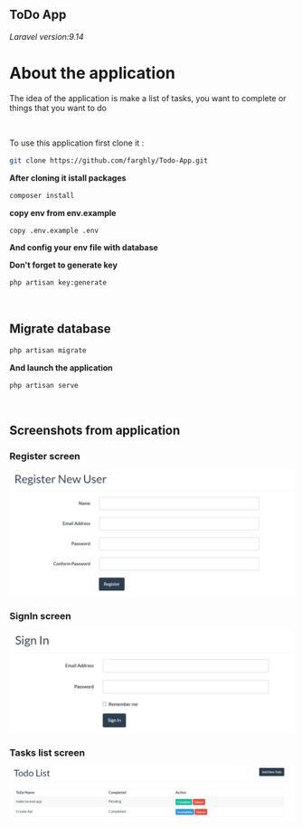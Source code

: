 ## ToDo App
*Laravel version:9.14*

# About the application

The idea of the application is make a list of tasks, you want to complete or things that you want to do

<br />

To use this application first clone it :
```bash
git clone https://github.com/farghly/Todo-App.git
```
**After cloning it istall packages**
```bash
composer install
```
**copy env from env.example**
```bash
copy .env.example .env
```

**And config your env file with database**

**Don't forget to generate key**
```bash
php artisan key:generate
```
<br/>

## **Migrate database**
```bash
php artisan migrate
```

**And launch the application**
```code
php artisan serve
```
<br />
 
 ## Screenshots from application 
 
### **Register screen**
![SignIn screen](/public/img/appScreenshots/Register-Screen.PNG)

### **SignIn screen**

![SignIn screen](/public/img/appScreenshots/singIn-screen.PNG)

### **Tasks list screen**

![SignIn screen](/public/img/appScreenshots/tasks-list.PNG)
